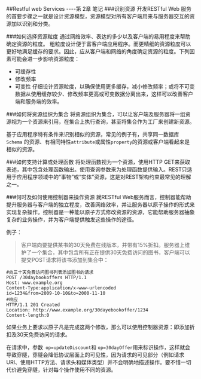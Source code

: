 ##Restful web Services ----第 2章 笔记
###识别资源
开发RESTful Web 服务的首要步骤之一就是设计资源模型，资源模型对所有客户端用来与服务器交互的资源加以识别和分类。

###如何选择资源粒度
通过网络效率、表达的多少以及客户端的易用程度来帮助确定资源的粒度。
粗粒度设计便于富客户端应用程序。而更精细的资源粒度可以更好地满足缓存的要求。因此，应从客户端和网络的角度确定资源的粒度。下列因素可能会进一步影响资源粒度：
- 可缓存性
- 修改频率
- 可变性
仔细设计资源粒度，以确保使用更多缓存，减小修改频率；或将不可变数据从使用缓存较少、修改频率更高或可变数据分离出来，这样可以改善客户端和服务端的效率。

###如何将资源组织为集合
将资源组织为集合，可以让客户端及服务器将一组资源视为一个资源来引用，在集合上执行查询，甚至将集合作为工厂来创建新资源。

基于应用程序特有条件来识别相似的资源，常见的例子有，共享同一数据库`Schema` 的资源、有相同特性`attribute`或属性`property`的资源或客户端看起来是相似的资源。

###如何支持计算或处理函数
将处理函数视为一个资源，使用HTTP GET来获取表述，其中包含处理函数输出。使用查询参数来为处理函数提供输入。REST只适用于应用程序领域中的“事物”或“实体”资源，这是对REST架构约束最常见的理解之一。

###何时及如何使用控制器来操作资源
就RESTful Web服务而言，控制器能帮助提升服务器与客户端的独立程度，改善网络效率，并让服务器以原子操作的形式来实现复杂操作。控制器是一种能以原子方式修改资源的资源，它能帮助服务器抽象复杂的业务操作，并为客户端提供触发这些操作的途径。

例子：
>客户端向要提供某书的30天免费在线版本，并带有15%折扣。服务器上维护了一个集合，其中包含所有正在提供30天免费访问的图书，客户端可以提交POST请求将该书添加到集合中：
```shell
#向三十天免费访问图书列表添加图书的请求
POST /30daybookoffers HTTP/1.1
Host: www.example.org
Content-Type:application/x-www-urlencoded
id=1234&from=2009-10-10&to=2000-11-10
#响应
HTTP/1.1 201 Created
Location: http://www.example.org/30dayebookoffer/1234
Content-length:0
```
如果业务上要求以原子凡是完成这两个修改，那么可以使用控制器资源：即添加折扣及30天免费访问的请求。

在请求中，参数` op=updateDiscount`和 `op=30dayOffer`用来标识操作，这样就会导致穿隧，穿隧会降低协议层面上的可见性，因为请求的可见部分（例如请求URI、使用HTTP方法、请求头和媒体类型）并不会明确地描述操作。要不惜一切代价避免穿隧，针对每个操作使用不同的资源。
